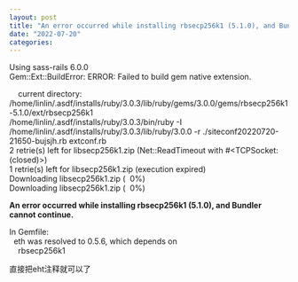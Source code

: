 ```yaml
---
layout: post
title: "An error occurred while installing rbsecp256k1 (5.1.0), and Bundler cannot continue."
date: "2022-07-20"
categories: 
---
```

<p>Using sass-rails 6.0.0<br />
Gem::Ext::BuildError: ERROR: Failed to build gem native extension.</p>
<p>&nbsp;&nbsp;&nbsp; current directory: /home/linlin/.asdf/installs/ruby/3.0.3/lib/ruby/gems/3.0.0/gems/rbsecp256k1-5.1.0/ext/rbsecp256k1<br />
/home/linlin/.asdf/installs/ruby/3.0.3/bin/ruby -I /home/linlin/.asdf/installs/ruby/3.0.3/lib/ruby/3.0.0 -r ./siteconf20220720-21650-bujsjh.rb extconf.rb<br />
2 retrie(s) left for libsecp256k1.zip (Net::ReadTimeout with #&lt;TCPSocket:(closed)&gt;)<br />
1 retrie(s) left for libsecp256k1.zip (execution expired)<br />
Downloading libsecp256k1.zip (&nbsp; 0%)<br />
Downloading libsecp256k1.zip (&nbsp; 0%)</p>
<p><strong>An error occurred while installing rbsecp256k1 (5.1.0), and Bundler cannot continue.</strong></p>
<p>In Gemfile:<br />
&nbsp; eth was resolved to 0.5.6, which depends on<br />
&nbsp;&nbsp;&nbsp; rbsecp256k1</p>
<p>直接把eht注释就可以了</p>
<p>&nbsp;</p>
